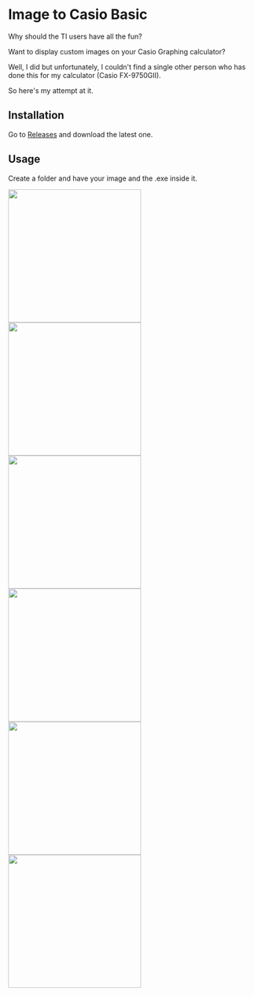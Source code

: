 # Image to Casio Basic

Why should the TI users have all the fun?

Want to display custom images on your Casio Graphing calculator?

Well, I did but unfortunately, I couldn't find a single other person who has done this for my calculator (Casio FX-9750GII).

So here's my attempt at it.

## Installation

Go to [Releases]() and download the latest one.


## Usage

Create a folder and have your image and the .exe inside it.

<img src="Images/1.jpg" alt="" width="270" />
<img src="Images/1.jpg" alt="" width="270" />
<img src="Images/1.jpg" alt="" width="270" />
<img src="Images/1.jpg" alt="" width="270" />
<img src="Images/1.jpg" alt="" width="270" />
<img src="Images/1.jpg" alt="" width="270" />
